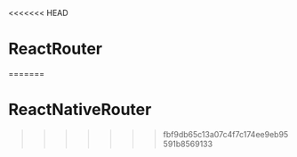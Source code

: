 <<<<<<< HEAD
# ReactRouter
=======
# ReactNativeRouter
>>>>>>> fbf9db65c13a07c4f7c174ee9eb95591b8569133
